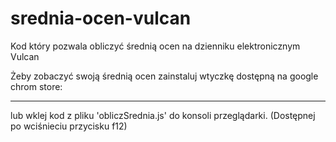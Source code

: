 # srednia-ocen-vulcan
Kod który pozwala obliczyć średnią ocen na dzienniku elektronicznym Vulcan

Żeby zobaczyć swoją średnią ocen zainstaluj wtyczkę dostępną na google chrom store:

------

lub wklej kod z pliku 'obliczSrednia.js' do konsoli przeglądarki.
(Dostępnej po wciśnieciu przycisku f12)
